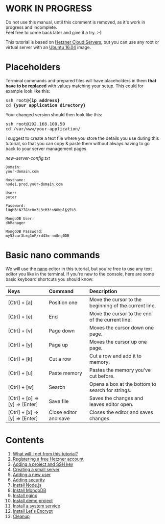 ﻿# WORK IN PROGRESS

Do not use this manual, until this comment is removed, as it's work in progress and incomplete.  
Feel free to come back later and give it a try. :-)

This tutorial is based on [Hetzner Cloud Servers](https://www.hetzner.com/cloud?country=us), but you can use any root or virtual server with an [Ubuntu 16.04](http://releases.ubuntu.com/16.04/) image.

# Placeholders

Terminal commands and prepared files will have placeholders in them __that have to be replaced__ with values matching your setup. This could for example look like this:  
<pre>
ssh root@<b>{ip address}</b>
cd <b>{your application directory}</b>
</pre>

Your changed version should then look like this:  
<pre>
ssh root@192.168.100.50
cd /var/www/your-application/
</pre>

I suggest to create a text file where you store the details you use during this tutorial, so that you can copy &amp; paste them without always having to go back to your server management pages.

*new-server-config.txt*
```
Domain:
your-domain.com

Hostname:
node1.prod.your-domain.com

User:
peter

Password:
l0gM3!N?7&hc0m3L3tM3!nN0Wpl§$5%3

MongoDB User:
dbManager

MongoDB Password:
my53cur3L=g1nF/rd43m-nm0ng0DB
```

# Basic nano commands

We will use the [nano](https://www.nano-editor.org/) editor in this tutorial, but you're free to use any text editor you like in the terminal. If you're new to the console, here are some basic keyboard shortcuts you should know:

| Keys | Command | Description |
| :--- | :------ | :---------- |
|[Ctrl] + [a]|Position one|Move the cursor to the beginning of the current line.|
|[Ctrl] + [e]|End|Move the cursor to the end of the current line.|
|[Ctrl] + [v]|Page down|Moves the cursor down one page.|
|[Ctrl] + [y]|Page up|Moves the cursor up one page.|
|[Ctrl] + [k]|Cut a row|Cut a row and add it to memory.|
|[Ctrl] + [u]|Paste memory|Pastes the memory you've cut before.|
|[Ctrl] + [w]|Search|Opens a box at the bottom to search for strings.|
|[Ctrl] + [o] => [y] => [Enter]|Save file|Saves the changes and leaves editor open.|
|[Ctrl] + [x] => [y] => [Enter]|Close editor and save|Closes the editor and saves changes.|

# Contents

1. [What will I get from this tutorial?](./docs/what-to-get-from-this-tutorial.md)
1. [Registering a free Hetzner account](./docs/registering-a-free-hetzner-account.md)
1. [Adding a project and SSH key](./docs/adding-a-project-and-ssh-key.md)
1. [Creating a small server](./docs/creating-a-small-server.md)
1. [Adding a new user](./docs/adding-a-new-user.md)
1. [Adding security](./docs/adding-security.md)
1. [Install Node.js](./docs/install-nodejs.md)
1. [Install MongoDB](./docs/install-mongodb.md)
1. [Install nginx](./docs/install-nginx.md)
1. [Install demo project](./docs/install-demo-project.md)
1. [Install a system service](./docs/install-system-service.md)
1. [Install Let's Encrypt](./docs/install-lets-encrypt.md)
1. [Cleanup](./docs/cleanup.md)